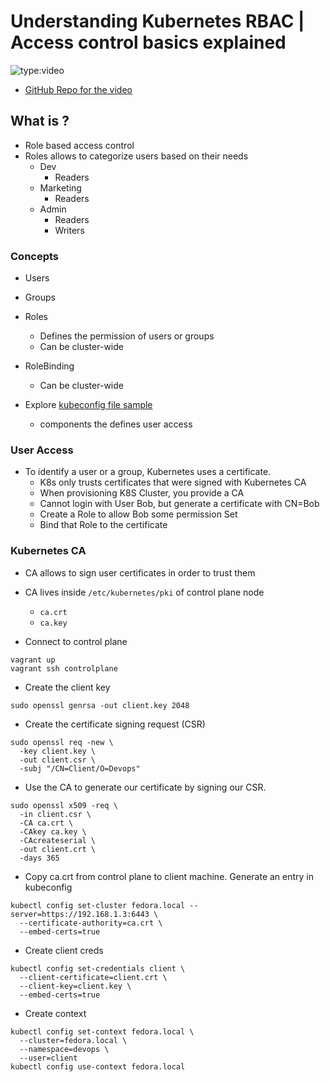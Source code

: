 # Understanding Kubernetes RBAC | Access control basics explained

![type:video](https://www.youtube.com/embed/jvhKOAyD8S8)

- [GitHub Repo for the video](https://github.com/marcel-dempers/docker-development-youtube-series/tree/master/kubernetes/rbac)

## What is ?

- Role based access control
- Roles allows to categorize users based on their needs
  - Dev
    - Readers
  - Marketing
    - Readers
  - Admin
    - Readers
    - Writers

### Concepts

- Users
- Groups
- Roles
  - Defines the permission of users or groups
  - Can be cluster-wide
- RoleBinding
  - Can be cluster-wide


- Explore [kubeconfig file sample](rbac/kubeconfig.yml)
    - components the defines user access

### User Access

- To identify a user or a group, Kubernetes uses a certificate.
  - K8s only trusts certificates that were signed with Kubernetes CA
  - When provisioning K8S Cluster, you provide a CA
  - Cannot login with User Bob, but generate a certificate with CN=Bob
  - Create a Role to allow Bob some permission Set
  - Bind that Role to the certificate

### Kubernetes CA

- CA allows to sign user certificates in order to trust them
- CA lives inside ```/etc/kubernetes/pki``` of control plane node
  - ```ca.crt```
  - ```ca.key```

- Connect to control plane
```shell
vagrant up
vagrant ssh controlplane
```

- Create the client key
```shell
sudo openssl genrsa -out client.key 2048
```

- Create the certificate signing request (CSR) 
```shell
sudo openssl req -new \
  -key client.key \
  -out client.csr \
  -subj "/CN=Client/O=Devops"
```

- Use the CA to generate our certificate by signing our CSR.

```shell
sudo openssl x509 -req \
  -in client.csr \
  -CA ca.crt \
  -CAkey ca.key \
  -CAcreateserial \
  -out client.crt \
  -days 365
```

- Copy ca.crt from control plane to client machine. Generate an entry in kubeconfig
```shell
kubectl config set-cluster fedora.local --server=https://192.168.1.3:6443 \
  --certificate-authority=ca.crt \
  --embed-certs=true
```

- Create client creds
```shell
kubectl config set-credentials client \
  --client-certificate=client.crt \
  --client-key=client.key \
  --embed-certs=true
```

- Create context
```shell
kubectl config set-context fedora.local \
  --cluster=fedora.local \
  --namespace=devops \
  --user=client
kubectl config use-context fedora.local
```


